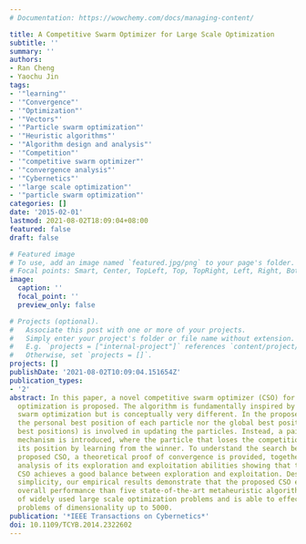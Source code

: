 ```yaml
---
# Documentation: https://wowchemy.com/docs/managing-content/

title: A Competitive Swarm Optimizer for Large Scale Optimization
subtitle: ''
summary: ''
authors:
- Ran Cheng
- Yaochu Jin
tags:
- '"learning"'
- '"Convergence"'
- '"Optimization"'
- '"Vectors"'
- '"Particle swarm optimization"'
- '"Heuristic algorithms"'
- '"Algorithm design and analysis"'
- '"Competition"'
- '"competitive swarm optimizer"'
- '"convergence analysis"'
- '"Cybernetics"'
- '"large scale optimization"'
- '"particle swarm optimization"'
categories: []
date: '2015-02-01'
lastmod: 2021-08-02T18:09:04+08:00
featured: false
draft: false

# Featured image
# To use, add an image named `featured.jpg/png` to your page's folder.
# Focal points: Smart, Center, TopLeft, Top, TopRight, Left, Right, BottomLeft, Bottom, BottomRight.
image:
  caption: ''
  focal_point: ''
  preview_only: false

# Projects (optional).
#   Associate this post with one or more of your projects.
#   Simply enter your project's folder or file name without extension.
#   E.g. `projects = ["internal-project"]` references `content/project/deep-learning/index.md`.
#   Otherwise, set `projects = []`.
projects: []
publishDate: '2021-08-02T10:09:04.151654Z'
publication_types:
- '2'
abstract: In this paper, a novel competitive swarm optimizer (CSO) for large scale
  optimization is proposed. The algorithm is fundamentally inspired by the particle
  swarm optimization but is conceptually very different. In the proposed CSO, neither
  the personal best position of each particle nor the global best position (or neighborhood
  best positions) is involved in updating the particles. Instead, a pairwise competition
  mechanism is introduced, where the particle that loses the competition will update
  its position by learning from the winner. To understand the search behavior of the
  proposed CSO, a theoretical proof of convergence is provided, together with empirical
  analysis of its exploration and exploitation abilities showing that the proposed
  CSO achieves a good balance between exploration and exploitation. Despite its algorithmic
  simplicity, our empirical results demonstrate that the proposed CSO exhibits a better
  overall performance than five state-of-the-art metaheuristic algorithms on a set
  of widely used large scale optimization problems and is able to effectively solve
  problems of dimensionality up to 5000.
publication: '*IEEE Transactions on Cybernetics*'
doi: 10.1109/TCYB.2014.2322602
---
```

